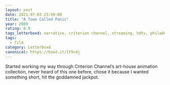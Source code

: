 ```yaml
---
layout: post 
date: 2021-07-03 23:59:00
title: "A Town Called Panic"
year: 2009
rating: 0.9
tags_letterboxd: narrative, criterion channel, streaming, hdtv, philadelphia, animation
tags:
  - film
category: Letterboxd
canonical: https://boxd.it/1Y5n4j
---
```


Started working my way through Criterion Channel’s art-house animation collection, never heard of this one before, chose it because I wanted something short, hit the goddamned jackpot.